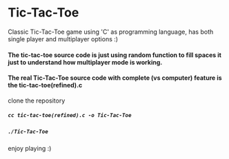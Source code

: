 # Tic-Tac-Toe
Classic Tic-Tac-Toe game using 'C' as programming language, has both single player and multiplayer options :)

#### The tic-tac-toe source code is just using random function to fill spaces it just to understand how multiplayer mode is working.
#### The real Tic-Tac-Toe source code with complete (vs computer) feature is the tic-tac-toe(refined).c
clone the repository 
##### ```cc tic-tac-toe(refined).c -o Tic-Tac-Toe```
##### ```./Tic-Tac-Toe```
enjoy playing :)

